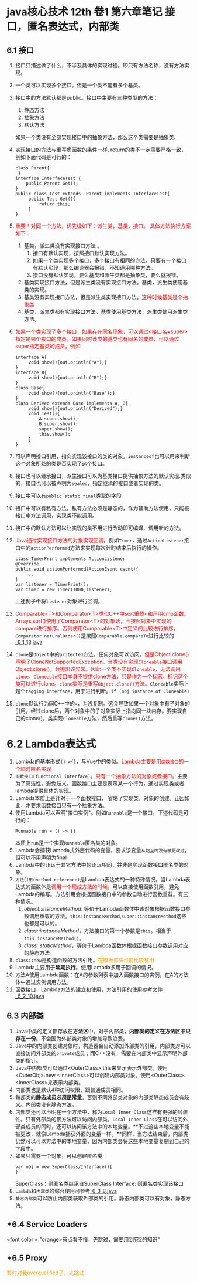 # java核心技术 12th 卷1  第六章笔记 接口，匿名表达式，内部类

## 6.1 接口
1. 接口只描述做了什么，不涉及具体的实现过程。即只有方法名称，没有方法实现。
2. 一个类可以实现多个接口。但是一个类不能有多个基类。
3. 接口中的方法默认都是public。接口中主要有三种类型的方法：
   1. 静态方法
   2. 抽象方法
   3. 默认方法

    如果一个类没有全部实现接口中的抽象方法，那么这个类需要是抽象类.
4. 实现接口的方法与重写虚函数的条件一样, return的类不一定需要严格一致，例如下面代码是可行的：
   ```
   class Parent{
    }
   interface InterfaceTest {
       public Parent Get();
   }
   public class Test extends  Parent implements InterfaceTest{
        public Test Get(){
            return this;
        }
   }
   ```
5. <font color = "red">重要！对同一个方法，优先级如下：派生类，基类，接口。 具体方法执行方案如下：</font>
   1. 基类，派生类没有实现接口方法 。
      1. 接口有默认实现，按照接口默认实现方法。
      2. 如果一个类实现多个接口，多个接口有相同的方法。只要有一个接口有默认实现，那么编译器会报错，不知道用哪种方法。
      3. 接口没有默认实现。要么基类和派生类都是抽象类，要么就报错。
    2. 基类实现接口方法，但是派生类没有实现接口方法。基类，派生类使用基类的实现。
    3. 基类没有实现接口方法，但是派生类实现接口方法。<font color = "red">这种时候基类是个抽象类</font>
    4. 基类，派生类都有实现接口方法。基类使用基类方法，派生类使用派生类方法。
6. <font color = "red">如果一个类实现了多个接口，如果存在同名现象，可以通过&lt;接口名+super&gt;指定是哪个接口的成员。如果同时该类的基类也有同名的成员，可以通过super指定基类的成员。例如</font>
   ```
   interface A{
        void show(){out.println("A");}
   }
   interface B{
        void show(){out.println("B");}
   }
   class Base{
        void show(){out.println("Base");}
   }
   class Derived extends Base implements A, B{
        void show(){out.println("Derived");}
        void Test(){
            A.super.show();
            B.super.show();
            super.show();
            this.show();
        }
   }
   ```
7. 可以声明接口引用，指向实现该接口的类的对象。`instanceof`也可以用来判断这个对象所处的类是否实现了这个接口。
8. 接口也可以继承接口，派生接口可以为基类接口提供抽象方法的默认实现.类似的，接口也可以被声明为`sealed`，指定继承的接口或者实现的类。
9. 接口中可以有`public static final`类型的字段   
10. 接口中可以有私有方法，私有方法必须是静态的，作为辅助方法使用，只能被接口中方法调用，实现类不能调用。
11. 接口中的默认方法可以让实现的类不用进行改动即可编译、调用新的方法。
12. <font color = "red">Java通过实现接口方法的对象实现回调</font>。例如`Timer`，通过`ActionListener`接口中的`actionPerformed`方法来实现每次计时结束后执行的操作。
    ```
    class TimerPrint implements ActionListener
    @Override
    public void actionPerformed(ActionEvent event){
        ...
    }
    var listener = TimerPrint(); 
    var timer = new Timer(1000,listener);
    ```
    上述例子中将`listener`对象进行回调。
13. <font color = "red">Comparable&lt;T&gt;和Comparator&lt;T&gt;类似C++中sort重载<和声明cmp函数。Arrays.sort()使用了Comparator&lt;T&gt;的对象话，会按照对象中实现的compare进行排序。否则使用Comparable&lt;T&gt;中定义的比较进行排序。</font>`Comparator.naturalOrder()`是按照`Comparable.compareTo`进行比较的
    [_6_1_13.java](_6_1_13.java)
14. `clone`是`Object`中的`protected`方法，任何对象可以访问。<font color = "red">但是Object.clone()声明了CloneNotSupportedException。当类没有实现`Cloneable`接口调用Object.clone()，会抛出该异常。因此一个类不实现`Cloneable`，无法调用`clone`。`Cloneable`接口本身不提供clone方法，只是作为一个标志，标记这个类可以进行clone。`clone`实际是重写`Object.clone()`方法。</font>`Cloneable`实际上是个`tagging interface`，用于进行判断。`if (obj instance of Cloneable)`
15. `clone`默认行为同C++中的`=`，为浅复制。这会导致如果一个对象中有子对象的引用，经过clone后，两个对象中的子对象实际上指向同一块内存。要实现自己的clone()，类实现`Cloneable`方法，然后重写`clone()`方法。


# 6.2 Lambda表达式
1. Lambda的基本形式`()->{}`，与Vue中的类似。<font color = "red">Lambda主要是用`函数接口`的一个临时匿名实现</font>
2. `函数接口(functional interface)`。<font color = "red">只有一个抽象方法的对象或者接口。</font>主要为了简洁性，避免歧义。函数接口主要是表示某一个行为，通过实现类或者lambda提供具体的实现。
3. Lambda本质上是针对于一个函数接口， 省略了实现类，对象的创建。正因如此，才要求函数接口只有一个抽象方法。
4. 使用Lambda可以声明"接口实例"。例如`Runnable`是一个接口，下述代码是可行的：
   ```
   Runnable run = () -> {}
   ```
   本质上`run`是一个实现`Runnable`匿名类的对象。
5. Lambda会捕获Lambda式外层代码的变量，要求该变量`从始至终没有被更改过`，但可以不用声明为final
6. Lambda中的`this`于其它方法中的`this`相同，并非是实现函数接口匿名类的对象。
7. `方法引用(method reference)`是Lambda表达式的一种特殊情况。当Lambda表达式的函数体是<font color = "red">调用一个现成方法的时候</font>，可以直接使用函数引用，避免Lambda的编写。方法引用会根据函数接口中的参数自动进行函数重载。有三种情况。
   1. *object::instanceMethod*: 等价于Lambda函数体中该对象根据函数接口参数调用重载的方法。`this:instanceMethod`,`super::instanceMethod`这些也都是可以的。
   2. *class::instanceMethod*，方法接口的第一个参数是`this`。相当于`this.instanceMethod()`。
   3. *class::staticMethod*，等价于Lambda函数体根据函数接口参数调用对应的静态方法。
8. `class::new`是构造函数的方法引用。<font color = "orange">在模板那块可能比较有用</font>
9. Lambda主要用于**延期执行**。使用Lambda多用于回调的情况。
10. 方法A使用Lambda函数：在A的参数列表中加入函数接口的实例，在A的方法体中通过实例调用方法。
11. 函数接口，Lambda方法的建立和使用，方法引用的使用参考文件[_6_2_10.java](_6_2_10.java)

## 6.3 内部类
1. Java中类的定义都存放在**方法区**中。对于内部类，**内部类的定义在方法区中只存在一份**。不会因为外部类对象的增加导致浪费。
2. Java中的内部类创建对象时，构造器会自动添加外部类的引用，内部类对可以直接访问外部类的`private`成员；而C++没有，需要在内部类中显示声明外部类的指针。
3. Java中内部类可以通过&lt;OuterClass&gt;.this来显示表示外部类。使用&lt;OuterObj&gt;.new &lt;InnerClass&gt;可以创建内部类对象。使用&lt;OuterClass&gt;.&lt;InnerClass&gt;来表示内部类。
4. 内部类也是默认4种访问权限，跟普通成员相同。
5. 每部类的**静态成员必须是常量**。否则不同外部类对象的内部类静态成员会有歧义。内部类没有静态方法。
6. 内部类还可以声明在一个方法中，称为`Local Inner Class`这样有更强的封装性。只有外部类的该方法可以访问内部类。`Local Inner Class`在可以访问外部类成员的同时，还可以访问该方法中的本地变量。**不过这些本地变量不能被更改，就像Lambda捕获外面的变量一样。**同样，当方法结束后，内部类仍然可以可以方法中的本地变量，因为内部类会将这些本地变量复制到自己的字段中。
7. 如果只需要一个对象，可以创建匿名类:
   ```
   var obj = new SuperClass/Interface(){
   }
   ```
   SuperClass：则匿名类继承自SuperClass
   Interface: 则匿名类实现该接口
8. `Lambda`和`内部类`的综合使用可参考[_6_3_8.java](_6_3_8.java)
9. `静态内部类`可以防止内部类获取外部类的引用。静态内部类可以有对象，静态方法。

## *6.4 Service Loaders
<font color = "orange>有点看不懂，先跳过，需要用到卷2的知识</font>"

## *6.5 Proxy
<font color = "orange">暂时对我overqualified了，先跳过</font>